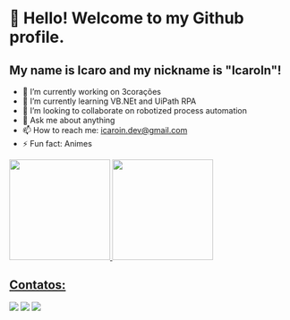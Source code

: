 # 👋 Hello! Welcome to my Github profile.
## My name is Icaro and my nickname is "IcaroIn"!

- 🔭 I’m currently working on 3corações
- 🌱 I’m currently learning VB.NEt and UiPath RPA    
- 👯 I’m looking to collaborate on robotized process automation
- 💬 Ask me about anything
- 📫 How to reach me: icaroin.dev@gmail.com
- ⚡ Fun fact: Animes

<div>
<a href="https://github.com/IcaroIN">
<img height="180em" src="https://github-readme-stats.vercel.app/api/top-langs/?username=IcaroIN&layout=compact&langs_count=7&theme=dracula"/>
<img height="180em" src="https://github-readme-stats.vercel.app/api?username=IcaroIN&show_icons=true&theme=dracula&include_all_commits=true&count_private=true"/>
</div>

## Contatos:

<div>
<a href="https://instagram.com/seu-usuário-instagram-aqui" target="_blank"><img src="https://img.shields.io/badge/-Instagram-%23E4405F?style=for-the-badge&logo=instagram&logoColor=white" target="_blank"></a>
<a href = "icaroin.dev@gmail.com"><img src="https://img.shields.io/badge/Gmail-D14836?style=for-the-badge&logo=gmail&logoColor=white" target="_blank"></a>
<a href="https://www.linkedin.com/in/icaro-oliveira-costa-89b103118" target="_blank"><img src="https://img.shields.io/badge/-LinkedIn-%230077B5?style=for-the-badge&logo=linkedin&logoColor=white" target="_blank"></a>   
</div>
